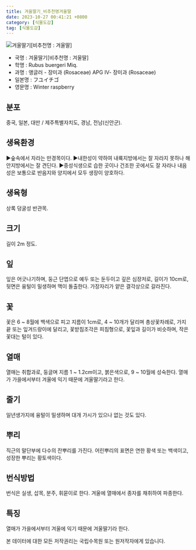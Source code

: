 ```yaml
---
title: 겨울딸기_비추천명겨울딸
date: 2023-10-27 00:41:21 +0800
category: [식물도감]
tag: [식물도감]
---
```




![겨울딸기[비추천명 : 겨울딸]](/fileUpload/plants/basic/Rosaceae/Rubus/10642/10642_1_th2.jpg)
- 국명 : 겨울딸기[비추천명 : 겨울딸]
- 학명 : Rubus buergeri Miq.
- 과명 : 앵글러 - 장미과 (Rosaceae) APG Ⅳ- 장미과 (Rosaceae)
- 일본명 : フユイチゴ
- 영문명 : Winter raspberry


## 분포
중국, 일본, 대만 / 제주특별자치도, 경남, 전남(신안군).
## 생육환경
▶숲속에서 자라는 만경목이다. ▶내한성이 약하여 내륙지방에서는 잘 자라지 못하나 해안지방에서는 잘 견딘다.▶중성식생으로 습한 곳이나 건조한 곳에서도 잘 자라나 내음성은 보통으로 반음지와 양지에서 모두 생장이 양호하다.
## 생육형
상록 덩굴성 반관목.
## 크기
길이 2m 정도.
## 잎
잎은 어긋나기하며, 둥근 단엽으로 예두 또는 둔두이고 깊은 심장저로, 길이가 10cm로, 뒷면은 융털이 밀생하며 맥이 돌출한다. 가장자리가 얕은 결각상으로 갈라진다.
## 꽃
꽃은 6 ~ 8월에 백색으로 피고 지름이 1cm로,  4 ~ 10개가 달리며 총상꽃차례로, 가지 끝 또는 잎겨드랑이에 달리고, 꽃받침조각은 피침형으로, 꽃잎과 길이가 비슷하며, 작은꽃대는 털이 있다.
## 열매
열매는 취합과로, 둥글며 지름 1 ~ 1.2cm이고, 붉은색으로, 9 ~ 10월에 성숙한다.  열매가 가을에서부터 겨울에 익기 때문에 겨울딸기라고 한다.
## 줄기
일년생가지에 융털이 밀생하며 대개 가시가 있으나 없는 것도 있다.
## 뿌리
직근의 말단부에 다수의 잔뿌리를 가진다. 어린뿌리의 표면은 연한 황색 또는 백색이고, 성장한 뿌리는 황토색이다.
## 번식방법
번식은 실생, 삽목, 분주, 휘묻이로 한다. 겨울에 열매에서 종자를 채취하여 파종한다.
## 특징
열매가 가을에서부터 겨울에 익기 때문에 겨울딸기라 한다.






본 데이터에 대한 모든 저작권리는 국립수목원 또는 원저작자에게 있습니다.
